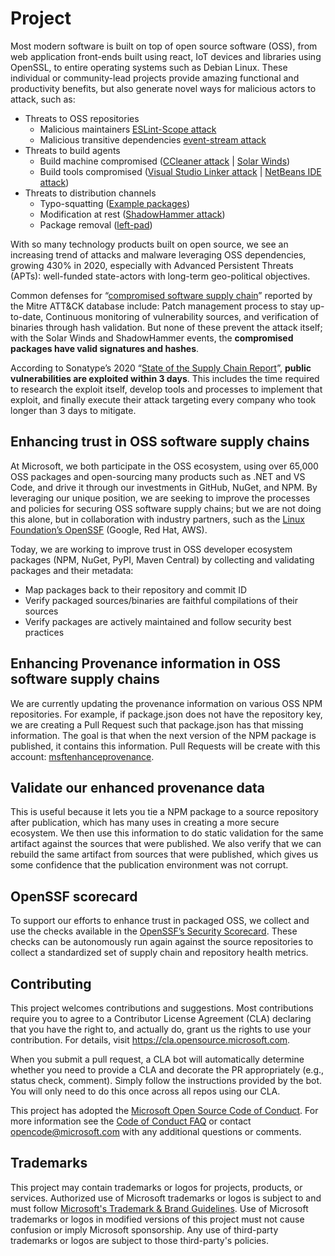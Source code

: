 # Project

Most modern software is built on top of open source software (OSS), from web application front-ends built using react, IoT devices and libraries using OpenSSL, to entire operating systems such as Debian Linux.  These individual or community-lead projects provide amazing functional and productivity benefits, but also generate novel ways for malicious actors to attack, such as:
* Threats to OSS repositories
    * Malicious maintainers [ESLint-Scope attack](https://eslint.org/blog/2018/07/postmortem-for-malicious-package-publishes)
    *   Malicious transitive dependencies [event-stream attack](https://blog.npmjs.org/post/180565383195/details-about-the-event-stream-incident)
*	Threats to build agents
    *	Build machine compromised ([CCleaner attack](https://www.wired.com/story/inside-the-unnerving-supply-chain-attack-that-corrupted-ccleaner/) | [Solar Winds](https://www.solarwinds.com/securityadvisory))
    *   Build tools compromised ([Visual Studio Linker attack](https://medium.com/faun/zombie-infestation-software-developer-tools-the-ms-visual-studio-attack-7fc8cd257eb9) | [NetBeans IDE attack](https://securitylab.github.com/research/octopus-scanner-malware-open-source-supply-chain))
*	Threats to distribution channels
    *	Typo-squatting ([Example packages](https://latesthackingnews.com/2020/10/11/malicious-npm-packages-published-users-data-on-github-page/))
    *	Modification at rest ([ShadowHammer attack](https://securelist.com/operation-shadowhammer-a-high-profile-supply-chain-attack/90380/1))
    *	Package removal ([left-pad](https://www.theregister.com/2016/03/23/npm_left_pad_chaos/))

With so many technology products built on open source, we see an increasing trend of attacks and malware leveraging OSS dependencies, growing 430% in 2020, especially with Advanced Persistent Threats (APTs): well-funded state-actors with long-term geo-political objectives.

Common defenses for “[compromised software supply chain](https://attack.mitre.org/techniques/T1195/002/)” reported by the Mitre ATT&CK database include: Patch management process to stay up-to-date, Continuous monitoring of vulnerability sources, and verification of binaries through hash validation.  But none of these prevent the attack itself; with the Solar Winds and ShadowHammer events, the **compromised packages have valid signatures and hashes**.

According to Sonatype’s 2020 “[State of the Supply Chain Report](https://www.sonatype.com/resources/white-paper-state-of-the-software-supply-chain-2020)”, **public vulnerabilities are exploited within 3 days**.  This includes the time required to research the exploit itself, develop tools and processes to implement that exploit, and finally execute their attack targeting every company who took longer than 3 days to mitigate.  

## Enhancing trust in OSS software supply chains
At Microsoft, we both participate in the OSS ecosystem, using over 65,000 OSS packages and open-sourcing many products such as .NET and VS Code, and drive it through our investments in GitHub, NuGet, and NPM.   By leveraging our unique position, we are seeking to improve the processes and policies for securing OSS software supply chains; but we are not doing this alone, but in collaboration with industry partners, such as the [Linux Foundation’s OpenSSF](https://openssf.org/) (Google, Red Hat, AWS).

Today, we are working to improve trust in OSS developer ecosystem packages (NPM, NuGet, PyPI, Maven Central) by collecting and validating packages and their metadata:
*	Map packages back to their repository and commit ID
*	Verify packaged sources/binaries are faithful compilations of their sources
*	Verify packages are actively maintained and follow security best practices

## Enhancing Provenance information in OSS software supply chains
We are currently updating the provenance information on various OSS NPM repositories. For example, if package.json does not have the repository key, we are creating a Pull Request such that package.json has that missing information. The goal is that when the next version of the NPM package is published, it contains this information. Pull Requests will be create with this account: [msftenhanceprovenance](https://github.com/msftenhanceprovenance).

## Validate our enhanced provenance data
This is useful because it lets you tie a NPM package to a source repository after publication, which has many uses in creating a more secure ecosystem. We then use this information to do static validation for the same artifact against the sources that were published. We also verify that we can rebuild the same artifact from sources that were published, which gives us some confidence that the publication environment was not corrupt.

## OpenSSF scorecard
To support our efforts to enhance trust in packaged OSS, we collect and use the checks available in the [OpenSSF’s Security Scorecard](https://security.googleblog.com/2021/06/introducing-slsa-end-to-end-framework.html).  These checks can be autonomously run again against the source repositories to collect a standardized set of supply chain and repository health metrics.

## Contributing

This project welcomes contributions and suggestions.  Most contributions require you to agree to a
Contributor License Agreement (CLA) declaring that you have the right to, and actually do, grant us
the rights to use your contribution. For details, visit https://cla.opensource.microsoft.com.

When you submit a pull request, a CLA bot will automatically determine whether you need to provide
a CLA and decorate the PR appropriately (e.g., status check, comment). Simply follow the instructions
provided by the bot. You will only need to do this once across all repos using our CLA.

This project has adopted the [Microsoft Open Source Code of Conduct](https://opensource.microsoft.com/codeofconduct/).
For more information see the [Code of Conduct FAQ](https://opensource.microsoft.com/codeofconduct/faq/) or
contact [opencode@microsoft.com](mailto:opencode@microsoft.com) with any additional questions or comments.

## Trademarks

This project may contain trademarks or logos for projects, products, or services. Authorized use of Microsoft 
trademarks or logos is subject to and must follow 
[Microsoft's Trademark & Brand Guidelines](https://www.microsoft.com/en-us/legal/intellectualproperty/trademarks/usage/general).
Use of Microsoft trademarks or logos in modified versions of this project must not cause confusion or imply Microsoft sponsorship.
Any use of third-party trademarks or logos are subject to those third-party's policies.
